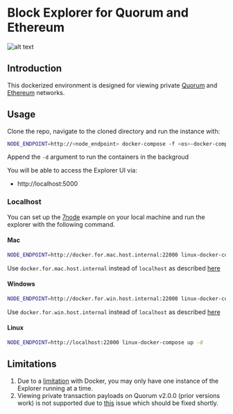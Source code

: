 # Block Explorer for Quorum and Ethereum

![alt text](https://raw.githubusercontent.com/blk-io/blk-explorer-free/master/docs/source/Selection_051.png "Blk-Explorer-Free")

## Introduction

This dockerized environment is designed for viewing private 
[Quorum](https://github.com/jpmorganchase/quorum) and [Ethereum](https://github.com/ethereum/go-ethereum) networks.

## Usage

Clone the repo, navigate to the cloned directory and run the instance with:

```bash
NODE_ENDPOINT=http://<node_endpoint> docker-compose -f <os>-docker-compose.yaml up
```
Append the `-d` argument to run the containers in the backgroud

You will be able to access the Explorer UI via:

* http://localhost:5000
 
### Localhost

You can set up the [7node](https://github.com/jpmorganchase/quorum-examples) example on your local machine and run the explorer with the following command.

#### Mac

```bash
NODE_ENDPOINT=http://docker.for.mac.host.internal:22000 linux-docker-compose up -d
```

Use `docker.for.mac.host.internal` instead of `localhost` as described [here](https://docs.docker.com/docker-for-mac/networking/#use-cases-and-workarounds)

#### Windows

```bash
NODE_ENDPOINT=http://docker.for.win.host.internal:22000 linux-docker-compose up -d
```

Use `docker.for.win.host.internal` instead of `localhost` as described [here](https://github.com/docker/for-win/issues/1638)

#### Linux

```bash
NODE_ENDPOINT=http://localhost:22000 linux-docker-compose up -d
```

## Limitations

1. Due to a [limitation](https://github.com/moby/moby/issues/1143) with Docker, you may only have one instance of the Explorer running at a time.
2. Viewing private transaction payloads on Quorum v2.0.0 (prior versions work) is not supported due to [this](https://github.com/jpmorganchase/quorum/issues/221) issue which should be fixed shortly.
